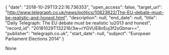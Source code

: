{
  "date": "2018-10-29T13:22:16.736353", 
  "open_access": false, 
  "target_url": "http://www.telegraph.co.uk/news/politics/10823622/The-EU-debate-must-be-realistic-and-honest.html", 
  "description": null, 
  "end_date": null, 
  "title": "Daily Telegraph: The EU debate must be realistic \u2013 and honest", 
  "record_id": "20181029T132216/3w+rYGVUE8nEuj3f2sGbnw==", 
  "publisher": "telegraph.co.uk", 
  "start_date": null, 
  "subject": "European Parliament Elections 2014"
}

None